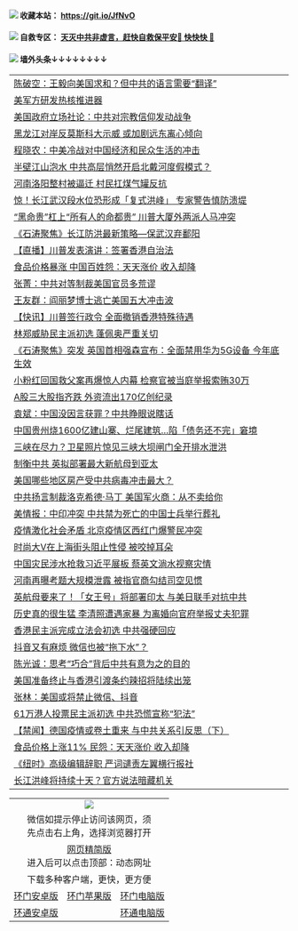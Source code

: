  #### <img src="https://img.icons8.com/color/48/000000/check-all.png"/> 收藏本站： https://git.io/JfNvO 

 #### <img src="https://img.icons8.com/color/48/000000/check-all.png"/> 自救专区： [天灭中共非虚言，赶快自救保平安🍎 快快快 📩](https://github.com/pwgy/td/blob/master/README.md)

 #### <img src="https://img.icons8.com/color/48/000000/check-all.png"/> 墙外头条↓↓↓↓↓↓↓↓ 
<table>  
<tr><td colspan="2" align="left"><a href="https://dwkts8awlbkd7.cloudfront.net/?name=c1198793&key=jdhvxawhshihitwk&from=gy1">陈破空：王毅向美国求和？但中共的语言需要“翻译”</a></td></tr>
<tr><td colspan="2" align="left"><a href="https://dwkts8awlbkd7.cloudfront.net/?name=c1198797&key=jdhvxawhshihitwk&from=gy1">美军方研发热核推进器</a></td></tr>
<tr><td colspan="2" align="left"><a href="https://dwkts8awlbkd7.cloudfront.net/?name=c1198789&key=jdhvxawhshihitwk&from=gy1">美国政府立场社论：中共对宗教信仰发动战争</a></td></tr>
<tr><td colspan="2" align="left"><a href="https://dwkts8awlbkd7.cloudfront.net/?name=c1198778&key=jdhvxawhshihitwk&from=gy1">黑龙江对岸反莫斯科大示威 或加剧远东离心倾向</a></td></tr>
<tr><td colspan="2" align="left"><a href="https://dwkts8awlbkd7.cloudfront.net/?name=c1198791&key=jdhvxawhshihitwk&from=gy1">程晓农：中美冷战对中国经济和民众生活的冲击</a></td></tr>
<tr><td colspan="2" align="left"><a href="https://dwkts8awlbkd7.cloudfront.net/?name=c1198779&key=jdhvxawhshihitwk&from=gy1">半壁江山泡水 中共高层悄然开启北戴河度假模式？</a></td></tr>
<tr><td colspan="2" align="left"><a href="https://dwkts8awlbkd7.cloudfront.net/?name=c1198788&key=jdhvxawhshihitwk&from=gy1">河南洛阳整村被逼迁 村民扛煤气罐反抗</a></td></tr>
<tr><td colspan="2" align="left"><a href="https://dwkts8awlbkd7.cloudfront.net/?name=c1198755&key=jdhvxawhshihitwk&from=gy1">惊！长江武汉段水位恐形成「复式洪峰」 专家警告慎防溃堤</a></td></tr>
<tr><td colspan="2" align="left"><a href="https://dwkts8awlbkd7.cloudfront.net/?name=c1198781&key=jdhvxawhshihitwk&from=gy1">“黑命贵”杠上“所有人的命都贵” 川普大厦外两派人马冲突</a></td></tr>
<tr><td colspan="2" align="left"><a href="https://dwkts8awlbkd7.cloudfront.net/?name=c1198767&key=jdhvxawhshihitwk&from=gy1">《石涛聚焦》长江防洪最新策略—保武汉弃鄱阳</a></td></tr>
<tr><td colspan="2" align="left"><a href="https://dwkts8awlbkd7.cloudfront.net/?name=c1198785&key=jdhvxawhshihitwk&from=gy1">【直播】川普发表演讲：签署香港自治法</a></td></tr>
<tr><td colspan="2" align="left"><a href="https://dwkts8awlbkd7.cloudfront.net/?name=c1198782&key=jdhvxawhshihitwk&from=gy1">食品价格暴涨 中国百姓怨：天天涨价 收入却降</a></td></tr>
<tr><td colspan="2" align="left"><a href="https://dwkts8awlbkd7.cloudfront.net/?name=c1198777&key=jdhvxawhshihitwk&from=gy1">张菁：中共对等制裁美国官员多荒谬</a></td></tr>
<tr><td colspan="2" align="left"><a href="https://dwkts8awlbkd7.cloudfront.net/?name=c1198808&key=jdhvxawhshihitwk&from=gy1">王友群：阎丽梦博士逃亡美国五大冲击波</a></td></tr>
<tr><td colspan="2" align="left"><a href="https://dwkts8awlbkd7.cloudfront.net/?name=c1198834&key=jdhvxawhshihitwk&from=gy1">【快讯】川普签行政令 全面撤销香港特殊待遇</a></td></tr>
<tr><td colspan="2" align="left"><a href="https://dwkts8awlbkd7.cloudfront.net/?name=c1198787&key=jdhvxawhshihitwk&from=gy1">林郑威胁民主派初选 蓬佩奥严重关切</a></td></tr>
<tr><td colspan="2" align="left"><a href="https://dwkts8awlbkd7.cloudfront.net/?name=c1198766&key=jdhvxawhshihitwk&from=gy1">《石涛聚焦》突发 英国首相强森宣布：全面禁用华为5G设备 今年底生效</a></td></tr>
<tr><td colspan="2" align="left"><a href="https://dwkts8awlbkd7.cloudfront.net/?name=c1198780&key=jdhvxawhshihitwk&from=gy1">小粉红回国救父案再爆惊人内幕 检察官被当庭举报索贿30万</a></td></tr>
<tr><td colspan="2" align="left"><a href="https://dwkts8awlbkd7.cloudfront.net/?name=c1198772&key=jdhvxawhshihitwk&from=gy1">A股三大股指齐跌 外资流出170亿创纪录</a></td></tr>
<tr><td colspan="2" align="left"><a href="https://dwkts8awlbkd7.cloudfront.net/?name=c1198807&key=jdhvxawhshihitwk&from=gy1">袁斌：中国没因言获罪？中共睁眼说瞎话</a></td></tr>
<tr><td colspan="2" align="left"><a href="https://dwkts8awlbkd7.cloudfront.net/?name=c1198796&key=jdhvxawhshihitwk&from=gy1">中国贵州烧1600亿建山寨、烂尾建筑…陷「债务还不完」窘境</a></td></tr>
<tr><td colspan="2" align="left"><a href="https://dwkts8awlbkd7.cloudfront.net/?name=c1198836&key=jdhvxawhshihitwk&from=gy1">三峡在尽力？卫星照片惊见三峡大坝闸门全开排水泄洪</a></td></tr>
<tr><td colspan="2" align="left"><a href="https://dwkts8awlbkd7.cloudfront.net/?name=c1198764&key=jdhvxawhshihitwk&from=gy1">制衡中共 英拟部署最大新航母到亚太</a></td></tr>
<tr><td colspan="2" align="left"><a href="https://dwkts8awlbkd7.cloudfront.net/?name=c1198775&key=jdhvxawhshihitwk&from=gy1">美国哪些地区房产受中共病毒冲击最大？</a></td></tr>
<tr><td colspan="2" align="left"><a href="https://dwkts8awlbkd7.cloudfront.net/?name=c1198776&key=jdhvxawhshihitwk&from=gy1">中共扬言制裁洛克希德·马丁 美国军火商：从不卖给你</a></td></tr>
<tr><td colspan="2" align="left"><a href="https://dwkts8awlbkd7.cloudfront.net/?name=c1198770&key=jdhvxawhshihitwk&from=gy1">美情报：中印冲突 中共禁为死亡的中国士兵举行葬礼</a></td></tr>
<tr><td colspan="2" align="left"><a href="https://dwkts8awlbkd7.cloudfront.net/?name=c1198758&key=jdhvxawhshihitwk&from=gy1">疫情激化社会矛盾 北京疫情区西红门爆警民冲突</a></td></tr>
<tr><td colspan="2" align="left"><a href="https://dwkts8awlbkd7.cloudfront.net/?name=c1198786&key=jdhvxawhshihitwk&from=gy1">时尚大V在上海街头阻止性侵 被咬掉耳朵</a></td></tr>
<tr><td colspan="2" align="left"><a href="https://dwkts8awlbkd7.cloudfront.net/?name=c1198806&key=jdhvxawhshihitwk&from=gy1">中国灾民涉水抢救习近平展板 蔡英文淌水视察灾情</a></td></tr>
<tr><td colspan="2" align="left"><a href="https://dwkts8awlbkd7.cloudfront.net/?name=c1198805&key=jdhvxawhshihitwk&from=gy1">河南再曝考题大规模泄露 被指官商勾结司空见惯</a></td></tr>
<tr><td colspan="2" align="left"><a href="https://dwkts8awlbkd7.cloudfront.net/?name=c1198795&key=jdhvxawhshihitwk&from=gy1">英航母要来了！「女王号」将部署印太 与美日联手对抗中共</a></td></tr>
<tr><td colspan="2" align="left"><a href="https://dwkts8awlbkd7.cloudfront.net/?name=c1198848&key=jdhvxawhshihitwk&from=gy1">历史真的很生猛 李清照遭遇家暴 为离婚向官府举报丈夫犯罪</a></td></tr>
<tr><td colspan="2" align="left"><a href="https://dwkts8awlbkd7.cloudfront.net/?name=c1198829&key=jdhvxawhshihitwk&from=gy1">香港民主派完成立法会初选 中共强硬回应</a></td></tr>
<tr><td colspan="2" align="left"><a href="https://dwkts8awlbkd7.cloudfront.net/?name=c1198840&key=jdhvxawhshihitwk&from=gy1">抖音又有麻烦 微信也被“拖下水”？</a></td></tr>
<tr><td colspan="2" align="left"><a href="https://dwkts8awlbkd7.cloudfront.net/?name=c1198792&key=jdhvxawhshihitwk&from=gy1">陈光诚：思考“巧合”背后中共有意为之的目的</a></td></tr>
<tr><td colspan="2" align="left"><a href="https://dwkts8awlbkd7.cloudfront.net/?name=c1198760&key=jdhvxawhshihitwk&from=gy1">美国准备终止与香港引渡条约辣招将陆续出笼</a></td></tr>
<tr><td colspan="2" align="left"><a href="https://dwkts8awlbkd7.cloudfront.net/?name=c1198765&key=jdhvxawhshihitwk&from=gy1">张林：美国或将禁止微信、抖音</a></td></tr>
<tr><td colspan="2" align="left"><a href="https://dwkts8awlbkd7.cloudfront.net/?name=c1198852&key=jdhvxawhshihitwk&from=gy1">61万港人投票民主派初选 中共恐慌宣称“犯法”</a></td></tr>
<tr><td colspan="2" align="left"><a href="https://dwkts8awlbkd7.cloudfront.net/?name=c1198790&key=jdhvxawhshihitwk&from=gy1">【禁闻】德国疫情或卷土重来 与中共关系引反思（下）</a></td></tr>
<tr><td colspan="2" align="left"><a href="https://dwkts8awlbkd7.cloudfront.net/?name=c1198784&key=jdhvxawhshihitwk&from=gy1">食品价格上涨11% 民怨：天天涨价 收入却降</a></td></tr>
<tr><td colspan="2" align="left"><a href="https://dwkts8awlbkd7.cloudfront.net/?name=c1198849&key=jdhvxawhshihitwk&from=gy1">《纽时》高级编辑辞职 严词谴责左翼横行报社</a></td></tr>
<tr><td colspan="2" align="left"><a href="https://dwkts8awlbkd7.cloudfront.net/?name=c1198835&key=jdhvxawhshihitwk&from=gy1">长江洪峰将持续十天？官方说法暗藏机关</a></td></tr>

  </table>
  
  <table>
  <tr>
    <td colspan="3" align="center"><img src="https://cdn.jsdelivr.net/gh/opipe/up/oGate65.jpg"/></td>
  </tr>
  <tr>
    <td colspan="3" align="center">微信如提示停止访问该网页，须<br/>先点击右上角，选择浏览器打开</td>
  <tr>
  <tr>
    <td colspan="3" align="center"><a href="https://gitcdn.xyz/cdn/otiny/up/master/show005.htm">网页精简版</a><br/>进入后可以点击顶部：动态网址</td>
  </tr>
  <tr>
    <td colspan="3" align="center">下载多种客户端，更快，更方便</td>
  <tr>
  <tr>
    <td align="center"><a href="https://cdn.jsdelivr.net/gh/opipe/up/oGatea.apk">环门安卓版</a></td>
    <td align="center"><a href="https://x.co/odisk">环门苹果版</a></td>
    <td align="center"><a href="https://cdn.jsdelivr.net/gh/opipe/up/oGate.zip">环门电脑版</a></td>
  </tr>
  <tr>
    <td align="center"><a href="https://cdn.jsdelivr.net/gh/opipe/up/oPipe.apk">环通安卓版</a></td>
    <td align="center"></td>
    <td align="center"><a href="https://raw.githubusercontent.com/opipe/up/master/oPipe.zip">环通电脑版</a></td>
  </tr>
  
</table>
